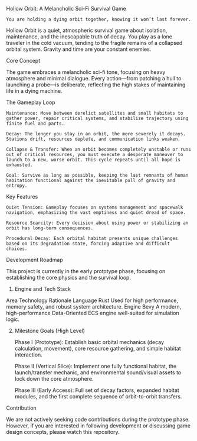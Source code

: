 Hollow Orbit: A Melancholic Sci-Fi Survival Game

    You are holding a dying orbit together, knowing it won’t last forever.

Hollow Orbit is a quiet, atmospheric survival game about isolation, maintenance, and the inescapable truth of decay. You play as a lone traveler in the cold vacuum, tending to the fragile remains of a collapsed orbital system. Gravity and time are your constant enemies.

Core Concept

The game embraces a melancholic sci-fi tone, focusing on heavy atmosphere and minimal dialogue. Every action—from patching a hull to launching a probe—is deliberate, reflecting the high stakes of maintaining life in a dying machine.

The Gameplay Loop

    Maintenance: Move between derelict satellites and small habitats to gather power, repair critical systems, and stabilize trajectory using finite fuel and parts.

    Decay: The longer you stay in an orbit, the more severely it decays. Stations drift, resources deplete, and communication links weaken.

    Collapse & Transfer: When an orbit becomes completely unstable or runs out of critical resources, you must execute a desperate maneuver to launch to a new, worse orbit. This cycle repeats until all hope is exhausted.

    Goal: Survive as long as possible, keeping the last remnants of human habitation functional against the inevitable pull of gravity and entropy.

Key Features

    Quiet Tension: Gameplay focuses on systems management and spacewalk navigation, emphasizing the vast emptiness and quiet dread of space.

    Resource Scarcity: Every decision about using power or stabilizing an orbit has long-term consequences.

    Procedural Decay: Each orbital habitat presents unique challenges based on its degradation state, forcing adaptive and difficult choices.

Development Roadmap

This project is currently in the early prototype phase, focusing on establishing the core physics and the survival loop.

1. Engine and Tech Stack

Area	Technology	Rationale
Language	Rust	Used for high performance, memory safety, and robust system architecture.
Engine	Bevy	A modern, high-performance Data-Oriented ECS engine well-suited for simulation logic.

2. Milestone Goals (High Level)

    Phase I (Prototype): Establish basic orbital mechanics (decay calculation, movement), core resource gathering, and simple habitat interaction.

    Phase II (Vertical Slice): Implement one fully functional habitat, the launch/transfer mechanic, and environmental sound/visual assets to lock down the core atmosphere.

    Phase III (Early Access): Full set of decay factors, expanded habitat modules, and the first complete sequence of orbit-to-orbit transfers.

Contribution

We are not actively seeking code contributions during the prototype phase. However, if you are interested in following development or discussing game design concepts, please watch this repository.
